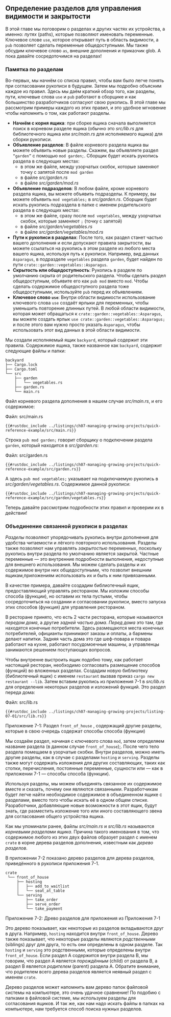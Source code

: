 ## Определение разделов для управления видимости и закрытости

В этой главе мы поговорим о разделах и других частях их устройства, а именно: *путях* (paths), которые позволяют именовать переменные. Ключевое слове `use`, которое открывает путь в область видимости, а `pub` позволяет сделать переменные общедоступными. Мы также обсудим ключевое слово `as`, внешние дополнения и приказчик glob. А пока давайте сосредоточимся на разделах!



### Памятка по разделам
Во-первых, мы начнём со списка правил, чтобы вам было легче понять при согласовании рукописи в будущем. Затем мы подробно объясним каждое из правил.
Здесь мы даём краткий обзор того, как разделы, пути, ключевые слова `use` и  `pub` работают в сборщике и как большинство разработчиков согласуют свою рукопись. В этой главе мы рассмотрим примеры каждого из этих правил, и это удобное мгновение чтобы напомнить о том, как работают разделы.

- **Начнём с корня ящика**: при сборке ящика сначала выполняется поиск в корневом разделе ящика (обычно это *src/lib.rs* для библиотечного ящика или *src/main.rs* для исполняемого ящика) для сборки рукописи.
- **Объявление разделов**: В файле корневого раздела ящика вы можете объявить новые разделы. Скажем, вы объявляете раздел `“garden”` с помощью `mod garden;`. Сборщик будет искать рукопись раздела в следующих местах:
    - в этом же файле, между узорчатых скобок, которые заменяют точку с запятой после `mod garden`
    - в файле *src/garden.rs*
    - в файле *src/garden/mod.rs*
- **Объявление подразделов**: В любом файле, кроме корневого раздела ящика, вы можете объявить подразделы. К примеру, вы можете объявить  `mod vegetables;` в *src/garden.rs*. Сборщик будет искать рукопись подраздела в папке с именем родительского раздела в следующих местах:
    - в этом же файле, сразу после `mod vegetables`, между узорчатых скобок, которые заменяют `;` (точку с запятой)
    - в файле *src/garden/vegetables.rs*
    - в файле *src/garden/vegetables/mod.rs*
- **Пути к рукописи в разделах**: После того, как раздел станет частью вашего дополнения и если допускают правила закрытости, вы можете ссылаться на рукопись в этом разделе из любого места вашего ящика, используя путь к рукописи. Например, вид данных `Asparagus`, в подразделе `vegetables` раздела `garden`, будет найден по пути `crate::garden::vegetables::Asparagus`.
- **Скрытость или общедоступность**: Рукопись в разделе по умолчанию скрыта от родительского раздела. Чтобы сделать раздел общедоступным, объявите его как `pub mod` вместо `mod`. Чтобы сделать содержимое общедоступного раздела тоже общедоступными, используйте `pub` перед их объявлением.
- **Ключевое слово `use`**: Внутри области видимости использование ключевого слова `use` создаёт ярлыки для переменных, чтобы уменьшить повторение длинных путей. В любой области видимости, которая может обращаться к `crate::garden::vegetables::Asparagus`, вы можете создать ярлык `use crate::garden::vegetables::Asparagus;` и после этого вам нужно просто указать `Asparagus`, чтобы использовать этот вид данных в этой области видимости.

Мы создали исполняемый ящик `backyard`, который содержит эти правила. Содержимое ящика, также названное как `backyard`, содержит следующие файлы и папки:

```text
backyard
├── Cargo.lock
├── Cargo.toml
└── src
    ├── garden
    │   └── vegetables.rs
    ├── garden.rs
    └── main.rs
```

Файл корневого раздела дополнения в нашем случае  *src/main.rs*, и его содержимое:

<span class="filename">Файл: src/main.rs</span>

```rust,noplayground,ignore
{{#rustdoc_include ../listings/ch07-managing-growing-projects/quick-reference-example/src/main.rs}}
```

Строка `pub mod garden;` говорит сборщику о подключении раздела `garden`, который находится в *src/garden.rs*:

<span class="filename">Файл: src/garden.rs</span>

```rust,noplayground,ignore
{{#rustdoc_include ../listings/ch07-managing-growing-projects/quick-reference-example/src/garden.rs}}
```

А здесь `pub mod vegetables;` указывает на подключаемую рукопись в *src/garden/vegetables.rs*. Содержимое данной рукописи:

```rust,noplayground,ignore
{{#rustdoc_include ../listings/ch07-managing-growing-projects/quick-reference-example/src/garden/vegetables.rs}}
```

Теперь давайте рассмотрим подробности этих правил и проверим их в действии!

### Объединение связанной рукописи в разделах

*Разделы* позволяют упорядочивать рукопись внутри дополнения для удобства читаемости и лёгкого повторного использования. Разделы также позволяют нам управлять *закрытостью* переменных, поскольку рукопись внутри раздела по умолчанию является закрытой. Частные переменные — это внутренние подробности выполнения, недоступные для внешнего использования. Мы можем сделать разделы и их содержимое внутри них общедоступными, что позволит внешним ящикам,приложениям использовать их и быть к ним привязанными.

В качестве примера, давайте создадим библиотечный ящик, предоставляющий управлять рестораном. Мы изложим способы способа (функции), но оставим их тела пустыми, чтобы сосредоточиться на создании и согласовании рукописи, вместо запуска этих способов (функция) для управления рестораном.

В ресторане принято, что есть 2 части ресторана, которые называются *передом дома*, а другие *задней частью дома*. *Перед дома* это там, где находятся конечные потребители. Здесь размещаются места конечных потребителей, официанты принимают заказы и оплаты, а бармены делают напитки. Задняя часть дома это где шеф-повара и повара работают на кухне,  работают посудомоечные машины, а управленцы занимаются решением поступающих вопросов.

Чтобы внутренне выстроить ящик подобно тому, как работает настоящий ресторан, необходимо согласовать размещение способов (функций) во вложенных разделах. Создадим новую библиотеку (библиотечный ящик) с именем `restaurant` вызвав приказ `cargo new restaurant --lib`. Затем вставим рукопись из приложения 7-1 в *src/lib.rs* для определения некоторых разделов и изложений функций. Это раздел переда дома:

<span class="filename">Файл: src/lib.rs</span>

```rust,noplayground
{{#rustdoc_include ../listings/ch07-managing-growing-projects/listing-07-01/src/lib.rs}}
```

<span class="caption">Приложение 7-1: Раздел <code>front_of_house</code> , содержащий другие разделы, которые в свою очередь содержат способы способа (функции)</span>

Мы создаём раздел, начиная с ключевого слова `mod`, затем определяем название раздела (в данном случае `front_of_house`);. После чего тело раздела помещаем в узорчатые скобки. Внутри разделов, можно иметь другие разделы, как в случае с разделами `hosting` и `serving`. Разделы также могут содержать изложения для других составляющих, таких как стопки, перечисления, постоянные переменные, сущности или — как в приложении 7-1 — способы способа (функции).

Используя разделы, мы можем объединять связанное их содержимое вместе и сказать, почему они являются связанными. Разработчикам будет легче найти необходимое содержимое в объединенном ящике с разделами, вместо того чтобы искать её в одном общем списке. Разработчики, добавляющие новые возможности в этот ящик, будут знать, где разместить изложение того или иного составляющего звена для согласования общего устройства ящика.

Как мы упоминали ранее, файлы *src/main.rs* и *src/lib.rs* называются *корневыми разделами ящика*. Причина такого именования в том, что содержимое любого из этих двух файлов образует раздел с именем `crate` в корне дерева разделов дополнения, известным как *дерево разделов*.

В приложении 7-2 показано дерево разделов для дерева разделов, приведённого в рукописи приложения 7-1.

```text
crate
 └── front_of_house
     ├── hosting
     │   ├── add_to_waitlist
     │   └── seat_at_table
     └── serving
         ├── take_order
         ├── serve_order
         └── take_payment
```

<span class="caption">Приложение 7-2: Древо разделов для приложения из Приложения 7-1</span>

Это дерево показывает, как некоторые из разделов вкладываются друг в друга. Например, `hosting` находится внутри `front_of_house`. Дерево также показывает, что некоторые разделы являются  *родственными* (siblings) друг для друга, то есть они определены в одном разделе. Так `hosting` и `serving` это родственными, которые определены внутри `front_of_house`. Если раздел A содержится внутри раздела B, мы говорим, что раздел A является *порождённым* (child) от раздела B, а раздел B является *родителем* (parent) раздела A. Обратите внимание, что родителем всего дерева разделов является неявный раздел с именем `crate`.

Дерево разделов может напомнить вам дерево папок файловой системы на компьютере, это очень удачное сравнение! По подобию с папками в файловой системе, мы используем разделы для согласования ящиков. И так же, как нам надо искать файлы в папках на компьютере, нам требуется способ поиска нужных разделов.
